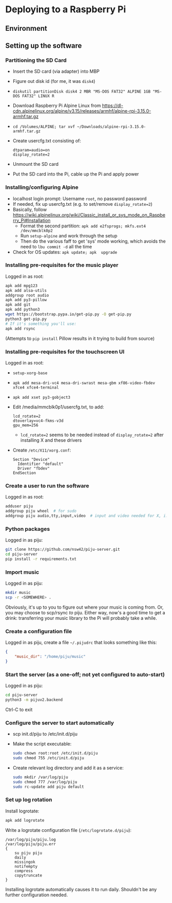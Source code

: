 # Deploying to a Raspberry Pi

## Environment

## Setting up the software

### Partitioning the SD Card

* Insert the SD card (via adapter) into MBP
* Figure out disk id (for me, it was `disk4`)
* `diskutil partitionDisk disk4 2 MBR "MS-DOS FAT32" ALPINE 1GB "MS-DOS FAT32" LINUX R`
* Download Raspberry Pi Alpine Linux from <https://dl-cdn.alpinelinux.org/alpine/v3.15/releases/armhf/alpine-rpi-3.15.0-armhf.tar.gz>
* `cd /Volumes/ALPINE; tar xvf ~/Downloads/alpine-rpi-3.15.0-armhf.tar.gz`
* Create usercfg.txt consisting of:

    ```text
    dtparam=audio=on
    display_rotate=2
    ```

* Unmount the SD card
* Put the SD card into the Pi, cable up the Pi and apply power

### Installing/configuring Alpine

* localhost login prompt: Username `root`, no password password
* If needed, fix up usercfg.txt (e.g. to set/remove `display_rotate=2`)
* Basically, follow <https://wiki.alpinelinux.org/wiki/Classic_install_or_sys_mode_on_Raspberry_Pi#Installation>
    * Format the second partition: `apk add e2fsprogs; mkfs.ext4 /dev/mmcblk0p2`
    * Run `setup-alpine` and work through the setup
    * Then do the various faff to get 'sys' mode working, which avoids the need to `lbu commit -d` all the time
* Check for OS updates: `apk update; apk  upgrade`

### Installing pre-requisites for the music player

Logged in as root:

```sh
apk add mpg123
apk add alsa-utils
addgroup root audio
apk add py3-pillow
apk add git
apk add python3
wget https://bootstrap.pypa.io/get-pip.py -O get-pip.py
python3 get-pip.py
# If it's something you'll use:
apk add rsync
```

(Attempts to `pip install` Pillow results in it trying to build from source)

### Installing pre-requisites for the touchscreen UI

Logged in as root:

* `setup-xorg-base`
* `apk add mesa-dri-vc4 mesa-dri-swrast mesa-gbm xf86-video-fbdev xfce4 xfce4-terminal`
* `apk add xset py3-gobject3`
* Edit /media/mmcblk0p1/usercfg.txt, to add:

    ```text
    lcd_rotate=2
    dtoverlay=vc4-fkms-v3d
    gpu_mem=256
    ```

    * `lcd_rotate=2` seems to be needed instead of `display_rotate=2` after installing X and these drivers

* Create `/etc/X11/xorg.conf`:

    ```text
    Section "Device"
      Identifier "default"
      Driver "fbdev"
    EndSection
    ```

### Create a user to run the software

Logged in as root:

```sh
adduser piju
addgroup piju wheel  # for sudo
addgroup piju audio,tty,input,video  # input and video needed for X, i.e. for the touchscreen UI
```

### Python packages

Logged in as piju:

```sh
git clone https://github.com/nsw42/piju-server.git
cd piju-server
pip install -r requirements.txt
```

### Import music

Logged in as piju:

```sh
mkdir music
scp -r <SOMEWHERE> .
```

Obviously, it's up to you to figure out where your music is coming from. Or,
you may choose to scp/rsync *to* piju. Either way, now's a good time to get a
drink: transferring your music library to the Pi will probably take a while.

### Create a configuration file

Logged in as piju, create a file `~/.pijudrc` that looks something like this:

```json
{
    "music_dir": "/home/piju/music"
}
```

### Start the server (as a one-off; not yet configured to auto-start)

Logged in as piju:

```sh
cd piju-server
python3 -m pijuv2.backend
```

Ctrl-C to exit

### Configure the server to start automatically

* scp init.d/piju to /etc/init.d/piju
* Make the script executable:

    ```sh
    sudo chown root:root /etc/init.d/piju
    sudo chmod 755 /etc/init.d/piju
    ```

* Create relevant log directory and add it as a service:

    ```sh
    sudo mkdir /var/log/piju
    sudo chmod 777 /var/log/piju
    sudo rc-update add piju default
    ```

### Set up log rotation

Install logrotate:

```sh
apk add logrotate
```

Write a logrotate configuration file (`/etc/logrotate.d/piju`):

```text
/var/log/piju/piju.log
/var/log/piju/piju.err
{
    su piju piju
    daily
    missingok
    notifempty
    compress
    copytruncate
}
```

Installing logrotate automatically causes it to run daily. Shouldn't be any further configuration needed.
